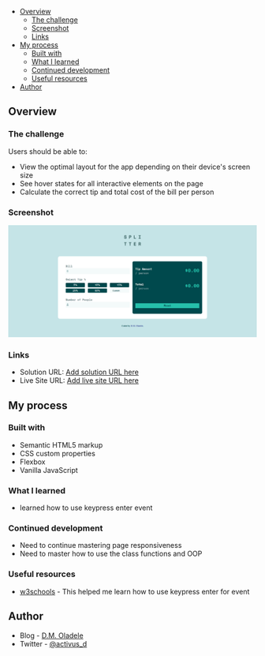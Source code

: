 
- [Overview](#overview)
  - [The challenge](#the-challenge)
  - [Screenshot](#screenshot)
  - [Links](#links)
- [My process](#my-process)
  - [Built with](#built-with)
  - [What I learned](#what-i-learned)
  - [Continued development](#continued-development)
  - [Useful resources](#useful-resources)
- [Author](#author)


## Overview

### The challenge
Users should be able to:

- View the optimal layout for the app depending on their device's screen size
- See hover states for all interactive elements on the page
- Calculate the correct tip and total cost of the bill per person

### Screenshot
![](./images/screencapture-calculator-app.png)


### Links

- Solution URL: [Add solution URL here](https://your-solution-url.com)
- Live Site URL: [Add live site URL here](https://your-live-site-url.com)

## My process

### Built with
- Semantic HTML5 markup
- CSS custom properties
- Flexbox
- Vanilla JavaScript

### What I learned
- learned how to use keypress enter event

### Continued development
- Need to continue mastering page responsiveness
- Need to master how to use the class functions and OOP

### Useful resources
- [w3schools](https://www.w3schools.com/howto/tryit.asp?filename=tryhow_js_trigger_button_enter) - This helped me learn how to use keypress enter for event

## Author

- Blog - [D.M. Oladele](https://activuscode.hashnode.dev/)
- Twitter - [@activus_d](https://twitter.com/activus_d)
